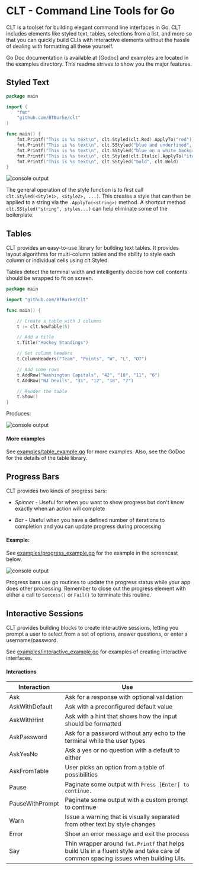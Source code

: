 CLT - Command Line Tools for Go
===
CLT is a toolset for building elegant command line interfaces in Go.  CLT includes elements like styled text, tables, selections from a list, and more so that you can quickly build CLIs with interactive elements without the hassle of dealing with formatting all these yourself.

Go Doc documentation is available at [Godoc] and examples are located in the examples directory.  This readme strives to show you the major features.

## Styled Text

```go
package main

import (
	"fmt"
	"github.com/BTBurke/clt"
)

func main() {
	fmt.Printf("This is %s text\n", clt.Styled(clt.Red).ApplyTo("red"))
	fmt.Printf("This is %s text\n", clt.SStyled("blue and underlined", clt.Blue, clt.Underline))
	fmt.Printf("This is %s text\n", clt.SStyled("blue on a white background", clt.Blue, clt.Background(clt.White))
	fmt.Printf("This is %s text\n", clt.Styled(clt.Italic).ApplyTo("italic"))
	fmt.Printf("This is %s text\n", clt.SStyled("bold", clt.Bold)
}
```
![console output](https://s3.amazonaws.com/btburke-github/styles_example.png)

The general operation of the style function is to first call `clt.Styled(<Style1>, <Style2>, ...)`.  This creates a style that can then be applied to a string via the `.ApplyTo(<string>)` method.  A shortcut method `clt.SStyled("string", styles...)` can help eliminate some of the boilerplate.

## Tables

CLT provides an easy-to-use library for building text tables.  It provides layout algorithms for multi-column tables and the ability to style each column or individual cells using clt.Styled.

Tables detect the terminal width and intelligently decide how cell contents should be wrapped to fit on screen.
```go
package main

import "github.com/BTBurke/clt"

func main() {

	// Create a table with 3 columns
	t := clt.NewTable(5)

	// Add a title
	t.Title("Hockey Standings")

	// Set column headers
	t.ColumnHeaders("Team", "Points", "W", "L", "OT")

	// Add some rows
	t.AddRow("Washington Capitals", "42", "18", "11", "6")
	t.AddRow("NJ Devils", "31", "12", "18", "7")

	// Render the table
	t.Show()
}
```

Produces:

![console output](https://s3.amazonaws.com/btburke-github/simple-table.png)

#### More examples
See [examples/table_example.go](https://github.com/BTBurke/clt/blob/master/examples/table_example.go) for more examples.  Also, see the GoDoc for the details of the table library.

## Progress Bars

CLT provides two kinds of progress bars:

* *Spinner* - Useful for when you want to show progress but don't know exactly when an action will complete

* *Bar* - Useful when you have a defined number of iterations to completion and you can update progress during processing

#### Example:  

See [examples/progress_example.go](https://github.com/BTBurke/clt/blob/master/examples/progress_example.go) for the example in the screencast below.

![console output](https://s3.amazonaws.com/btburke-github/progress-ex.gif)

Progress bars use go routines to update the progress status while your app does other processing.  Remember to close out the progress element with either a call to `Success()` or `Fail()` to terminate this routine.

## Interactive Sessions

CLT provides building blocks to create interactive sessions, letting you prompt a user to select from a set of options, answer questions, or enter a username/password.

See [examples/interactive_example.go](https://github.com/BTBurke/clt/blob/master/examples/interactive_example.go) for examples of creating interactive interfaces.

#### Interactions

| Interaction | Use |
| ------- | ----------- |
| Ask | Ask for a response with optional validation |
| AskWithDefault | Ask with a preconfigured default value |
| AskWithHint | Ask with a hint that shows how the input should be formatted |
| AskPassword | Ask for a password without any echo to the terminal while the user types |
| AskYesNo | Ask a yes or no question with a default to either |
| AskFromTable | User picks an option from a table of possibilities |
| Pause | Paginate some output with `Press [Enter] to continue.` |
| PauseWithPrompt | Paginate some output with a custom prompt to continue |
| Warn | Issue a warning that is visually separated from other text by style changes |
| Error | Show an error message and exit the process |
| Say | Thin wrapper around `fmt.Printf` that helps build UIs in a fluent style and take care of common spacing issues when building UIs. |



